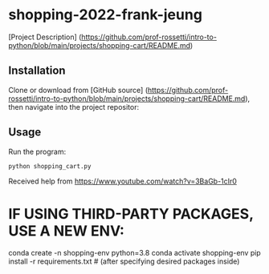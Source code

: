 # shopping-2022-frank-jeung

[Project Description] (https://github.com/prof-rossetti/intro-to-python/blob/main/projects/shopping-cart/README.md)

## Installation

Clone or download from [GitHub source] (https://github.com/prof-rossetti/intro-to-python/blob/main/projects/shopping-cart/README.md), then navigate into the project repositor:

## Usage

Run the program:

```sh
python shopping_cart.py
```

Received help from https://www.youtube.com/watch?v=3BaGb-1cIr0

# IF USING THIRD-PARTY PACKAGES, USE A NEW ENV:
conda create -n shopping-env python=3.8 
conda activate shopping-env
pip install -r requirements.txt # (after specifying desired packages inside)

